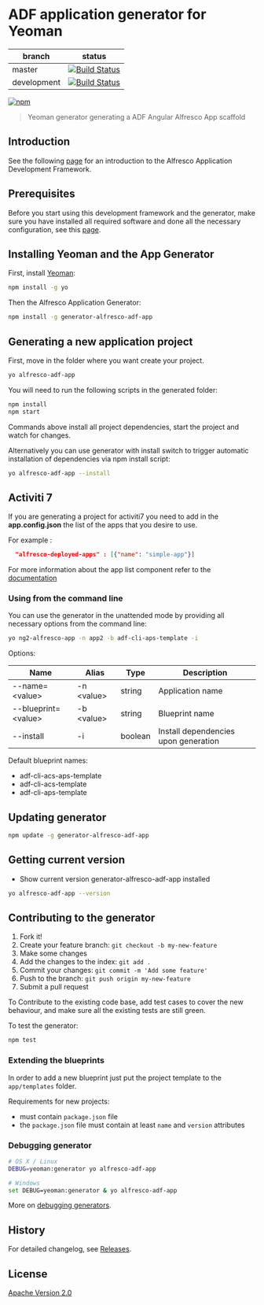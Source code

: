 # ADF application generator for Yeoman

| branch | status |
| --- | --- |
| master | [![Build Status](https://travis-ci.org/Alfresco/generator-ng2-alfresco-app.svg?branch=master)](https://travis-ci.org/Alfresco/generator-ng2-alfresco-app) |
| development | [![Build Status](https://travis-ci.org/Alfresco/generator-ng2-alfresco-app.svg?branch=development)](https://travis-ci.org/Alfresco/generator-ng2-alfresco-app) |


[![npm](https://img.shields.io/npm/v/generator-ng2-alfresco-app)](https://www.npmjs.com/package/generator-ng2-alfresco-app)

> Yeoman generator generating a ADF Angular Alfresco App scaffold

## Introduction

See the following [page](https://github.com/Alfresco/alfresco-ng2-components/blob/master/INTRODUCTION.md) for an introduction to the Alfresco Application Development Framework.

## Prerequisites

Before you start using this development framework and the generator, make sure you have installed all required software and done all the
necessary configuration, see this [page](https://github.com/Alfresco/app-dev-framework/blob/master/PREREQUISITES.md).

## Installing Yeoman and the App Generator

First, install [Yeoman](http://yeoman.io):

```sh
npm install -g yo
```

Then the Alfresco Application Generator:

```sh
npm install -g generator-alfresco-adf-app
```

## Generating a new application project

First, move in the folder where you want create your project.

```sh
yo alfresco-adf-app
```

You will need to run the following scripts in the generated folder:

```sh
npm install
npm start
```

Commands above install all project dependencies, start the project and watch for changes.

Alternatively you can use generator with install switch to trigger automatic installation of dependencies via npm install script:

```sh
yo alfresco-adf-app --install
```

## Activiti 7

If you are generating a project for activiti7 you need to add in the **app.config.json** the list of the apps that you desire to use.

For example : 

```json
  "alfresco-deployed-apps" : [{"name": "simple-app"}]  
```

For more information about the app list component refer to the [documentation](https://github.com/Alfresco/alfresco-ng2-components/blob/development/docs/process-services-cloud/app-list-cloud.component.md)

### Using from the command line

You can use the generator in the unattended mode by providing all necessary options from the command line:

```sh
yo ng2-alfresco-app -n app2 -b adf-cli-aps-template -i
```

Options:

| Name | Alias | Type | Description |
| --- | --- | --- | --- |
| --name=\<value> | -n \<value> | string | Application name |
| --blueprint=\<value> | -b \<value> | string | Blueprint name |
| --install | -i | boolean | Install dependencies upon generation |

Default blueprint names:

- adf-cli-acs-aps-template
- adf-cli-acs-template
- adf-cli-aps-template

## Updating generator

```sh
npm update -g generator-alfresco-adf-app
```

## Getting current version

* Show current version generator-alfresco-adf-app installed

```sh
yo alfresco-adf-app --version
```

## Contributing to the generator

1. Fork it!
2. Create your feature branch: `git checkout -b my-new-feature`
3. Make some changes
4. Add the changes to the index: `git add .`
5. Commit your changes: `git commit -m 'Add some feature'`
6. Push to the branch: `git push origin my-new-feature`
7. Submit a pull request

To Contribute to the existing code base, add test cases to cover the new behaviour, and make sure all the existing tests are still green.

To test the generator:

```sh
npm test
```

### Extending the blueprints

In order to add a new blueprint just put the project template to the `app/templates` folder.

Requirements for new projects:
* must contain `package.json` file
* the `package.json` file must contain at least `name` and `version` attributes

### Debugging generator

```sh
# OS X / Linux
DEBUG=yeoman:generator yo alfresco-adf-app

# Windows
set DEBUG=yeoman:generator & yo alfresco-adf-app
```

More on [debugging generators](http://yeoman.io/authoring/debugging.html).

## History

For detailed changelog, see [Releases](https://github.com/Alfresco/generator-ng2-alfresco-app/releases).

## License

[Apache Version 2.0](https://github.com/alfresco/generator-ng2-alfresco-app/blob/master/LICENSE)
